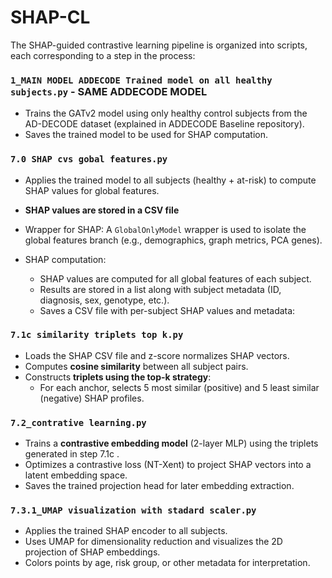 # SHAP-CL 

The SHAP-guided contrastive learning pipeline is organized into scripts, each corresponding to a step in the process:

###  `1_MAIN MODEL ADDECODE Trained model on all healthy subjects.py` - SAME ADDECODE MODEL
- Trains the GATv2 model using only healthy control subjects from the AD-DECODE dataset (explained in ADDECODE Baseline repository).
- Saves the trained model to be used for SHAP computation.

###  `7.0 SHAP cvs gobal features.py`
- Applies the trained model to all subjects (healthy + at-risk) to compute SHAP values for global features.
- **SHAP values are stored in a CSV file**

- Wrapper for SHAP: A `GlobalOnlyModel` wrapper is used to isolate the global features branch (e.g., demographics, graph metrics, PCA genes).

- SHAP computation:
  - SHAP values are computed for all global features of each subject.
  - Results are stored in a list along with subject metadata (ID, diagnosis, sex, genotype, etc.).
  -  Saves a CSV file with per-subject SHAP values and metadata:


### `7.1c similarity triplets top k.py`
- Loads the SHAP CSV file and z-score normalizes SHAP vectors.
- Computes **cosine similarity** between all subject pairs.
- Constructs **triplets using the top-k strategy**:
  - For each anchor, selects 5 most similar (positive) and 5 least similar (negative) SHAP profiles.

### `7.2_contrative learning.py`
- Trains a **contrastive embedding model** (2-layer MLP) using the triplets generated in step 7.1c .
- Optimizes a contrastive loss (NT-Xent) to project SHAP vectors into a latent embedding space.
- Saves the trained projection head for later embedding extraction.

### `7.3.1_UMAP visualization with stadard scaler.py`
- Applies the trained SHAP encoder to all subjects.
- Uses UMAP for dimensionality reduction and visualizes the 2D projection of SHAP embeddings.
- Colors points by age, risk group, or other metadata for interpretation.


